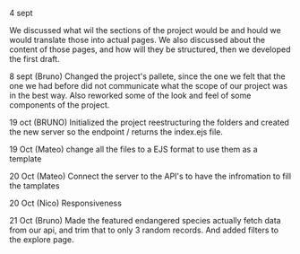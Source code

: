 4 sept

We discussed what wil the sections of the project would be and hould we would translate those into actual pages. We also discussed about the content of those pages, and how will they be structured, then we developed the first draft.

8 sept (Bruno)
Changed the project's pallete, since the one we felt that the one we had before did not communicate what the scope of our project was in the best way. Also reworked some of the look and feel of some components of the project.


19 oct (BRUNO)
Initialized the project reestructuring the folders and created the new server so the endpoint / returns the index.ejs file.

19 Oct (Mateo)
change all the files to a EJS format to use them as a template

20 Oct (Mateo)
Connect the server to the API's to have the infromation to fill the tamplates

20 Oct (Nico)
Responsiveness

21 Oct (Bruno) 
Made the featured endangered species actually fetch data from our api, and trim that to only 3 random records. And added filters to the explore page.